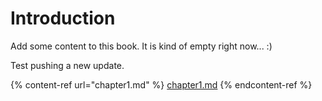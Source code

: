 # Introduction

Add some content to this book. It is kind of empty right now... :)

Test pushing a new update.

{% content-ref url="chapter1.md" %}
[chapter1.md](chapter1.md)
{% endcontent-ref %}
